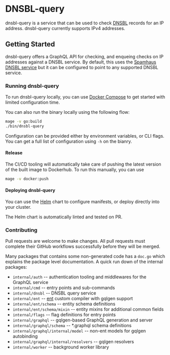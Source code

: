 # DNSBL-query

dnsbl-query is a service that can be used to check
[DNSBL](https://www.spamhaus.org/whitepapers/dnsbl_function/) records for an IP
address. dnsbl-query currently supports IPv4 addresses.

## Getting Started

dnsbl-query offers a GraphQL API for checking, and enqueing checks on IP addresses
against a DNSBL service. By default, this uses the
[Spamhaus DNSBL service](https://www.spamhaus.org/faq/section/DNSBL%20Usage%23200)
but it can be configured to point to any supported DNSBL service.

### Running dnsbl-query

To run dnsbl-query locally, you can use [Docker Compose](https://docs.docker.com/compose/)
to get started with limited configuration time.

You can also run the binary locally using the following flow:

```zsh
mage -v go:build
./bin/dnsbl-query
```

Configuration can be provided either by environment variables, or CLI flags. You
can get a full list of configuration using `-h` on the bianry.

#### Release

The CI/CD tooling will automatically take care of pushing the latest version of
the built image to Dockerhub. To run this manually, you can use

```zsh
mage -v docker:push
```

#### Deploying dnsbl-query

You can use the [Helm](https://helm.sh) chart to configure manifests, or deploy
directly into your cluster.

The Helm chart is automatically linted and tested on PR.

### Contributing

Pull requests are welcome to make changes. All pull requests must complete their
GitHub workflows successfully before they will be merged.

Many packages that contains some non-generated code has a `doc.go` which explains
the package level documentation. A quick run down of the internal packages:

- `internal/auth` -- authentication tooling and middlewares for the GraphQL service
- `internal/cmd` -- entry points and sub-commands
- `internal/dnsbl` -- DNSBL query service
- `internal/ent` -- [ent](github.com/facebook/ent) custom compiler with gqlgen support
- `internal/ent/schema` -- entity schema definitions
- `internal/ent/schema/mixin` -- entity mixins for additional common fields
- `internal/flags` -- flag definitions for entry points
- `internal/graphql` -- gqlgen-based GraphQL generation and server
- `internal/graphql/schema` -- *.graphql schema definitions
- `internal/graphql/internal/model` -- non-ent models for gqlgen autobinding
- `internal/graphql/internal/resolvers` -- gqlgen resolvers
- `internal/worker` -- background worker library
